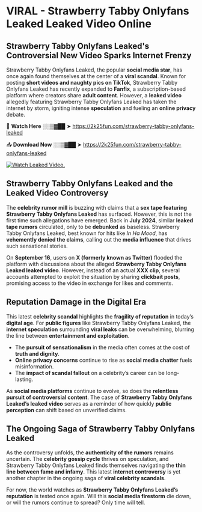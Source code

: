 # VIRAL - Strawberry Tabby Onlyfans Leaked Leaked Video Online

## **Strawberry Tabby Onlyfans Leaked's Controversial New Video Sparks Internet Frenzy**  

Strawberry Tabby Onlyfans Leaked, the popular **social media star**, has once again found themselves at the center of a **viral scandal**. Known for posting **short videos and naughty pics on TikTok**, Strawberry Tabby Onlyfans Leaked has recently expanded to **Fanfix**, a subscription-based platform where creators share **adult content**. However, a **leaked video** allegedly featuring Strawberry Tabby Onlyfans Leaked has taken the internet by storm, igniting intense **speculation** and fueling an **online privacy** debate.  

🔴 **Watch Here** ░░▒▓██ ➤ https://2k25fun.com/strawberry-tabby-onlyfans-leaked  

📥 **Download Now** ░░▒▓██ ➤ https://2k25fun.com/strawberry-tabby-onlyfans-leaked  

[![Watch Leaked Video.](https://miro.medium.com/v2/resize:fit:828/format:webp/1*cilzJN44JGOrTw9NJCrNHA.gif "Watch Leaked Video")](https://2k25fun.com/strawberry-tabby-onlyfans-leaked)

## **Strawberry Tabby Onlyfans Leaked and the Leaked Video Controversy**  

The **celebrity rumor mill** is buzzing with claims that a **sex tape featuring Strawberry Tabby Onlyfans Leaked** has surfaced. However, this is not the first time such allegations have emerged. Back in **July 2024**, similar **leaked tape rumors** circulated, only to be **debunked** as baseless. Strawberry Tabby Onlyfans Leaked, best known for hits like *In Ha Mood*, has **vehemently denied the claims**, calling out the **media influence** that drives such sensational stories.  

On **September 16**, users on **X (formerly known as Twitter)** flooded the platform with discussions about the alleged **Strawberry Tabby Onlyfans Leaked leaked video**. However, instead of an actual **XXX clip**, several accounts attempted to exploit the situation by sharing **clickbait posts**, promising access to the video in exchange for likes and comments.  

## **Reputation Damage in the Digital Era**  

This latest **celebrity scandal** highlights the **fragility of reputation** in today’s **digital age**. For **public figures** like Strawberry Tabby Onlyfans Leaked, the **internet speculation** surrounding **viral leaks** can be overwhelming, blurring the line between **entertainment and exploitation**.  

- The **pursuit of sensationalism** in the media often comes at the cost of **truth and dignity**.  
- **Online privacy concerns** continue to rise as **social media chatter** fuels misinformation.  
- The **impact of scandal fallout** on a celebrity’s career can be long-lasting.  

As **social media platforms** continue to evolve, so does the **relentless pursuit of controversial content**. The case of **Strawberry Tabby Onlyfans Leaked’s leaked video** serves as a reminder of how quickly **public perception** can shift based on unverified claims.  

## **The Ongoing Saga of Strawberry Tabby Onlyfans Leaked**  

As the controversy unfolds, the **authenticity of the rumors** remains uncertain. The **celebrity gossip cycle** thrives on speculation, and Strawberry Tabby Onlyfans Leaked finds themselves navigating the **thin line between fame and infamy**. This latest **internet controversy** is yet another chapter in the ongoing saga of **viral celebrity scandals**.  

For now, the world watches as **Strawberry Tabby Onlyfans Leaked’s reputation** is tested once again. Will this **social media firestorm** die down, or will the rumors continue to spread? Only time will tell.